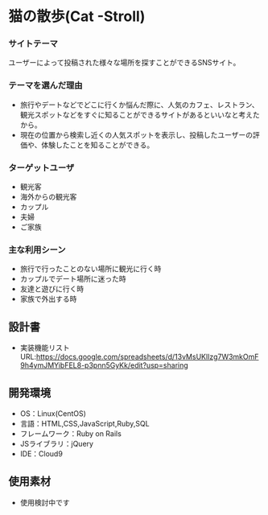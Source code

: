 # 猫の散歩(Cat -Stroll)

### サイトテーマ
ユーザーによって投稿された様々な場所を探すことができるSNSサイト。

### テーマを選んだ理由
- 旅行やデートなどでどこに行くか悩んだ際に、人気のカフェ、レストラン、観光スポットなどをすぐに知ることができるサイトがあるといいなと考えたから。
- 現在の位置から検索し近くの人気スポットを表示し、投稿したユーザーの評価や、体験したことを知ることができる。

### ターゲットユーザ
- 観光客
- 海外からの観光客
- カップル
- 夫婦
- ご家族

### 主な利用シーン
- 旅行で行ったことのない場所に観光に行く時
- カップルでデート場所に迷った時
- 友達と遊びに行く時
- 家族で外出する時

## 設計書
- 実装機能リストURL:https://docs.google.com/spreadsheets/d/13vMsUKlIzg7W3mkOmF9h4ymJMYibFEL8-p3pnn5GyKk/edit?usp=sharing

## 開発環境
- OS：Linux(CentOS)
- 言語：HTML,CSS,JavaScript,Ruby,SQL
- フレームワーク：Ruby on Rails
- JSライブラリ：jQuery
- IDE：Cloud9

## 使用素材
- 使用検討中です
